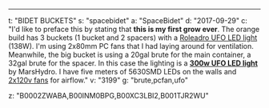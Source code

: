 ---
t: "BIDET BUCKETS"
s: "spacebidet"
a: "SpaceBidet"
d: "2017-09-29"
c: "I'd like to preface this by stating that <strong>this is my first grow ever</strong>. The orange build has 3 buckets (1 bucket and 2 spacers) with a <a href='http://amzn.to/2nFDv3r'>Roleadro UFO LED light</a> (138W). I'm using 2x80mm PC fans that I had laying around for ventilation. Meanwhile, the big bucket is using a 20gal brute for the main container, a 32gal brute for the spacer. In this case the lighting is a <a href='http://amzn.to/2ncfxRD'><strong>300w UFO LED light</strong></a> by MarsHydro. I have five meters of 5630SMD LEDs on the walls and <a href='http://amzn.to/2oDnAaA'>2x120v fans</a> for airflow."
v: "3199"
g: "brute,pcfan,ufo"

z: "B0002ZWABA,B00INM0BPG,B00XC3LBI2,B001TJR2WU"
